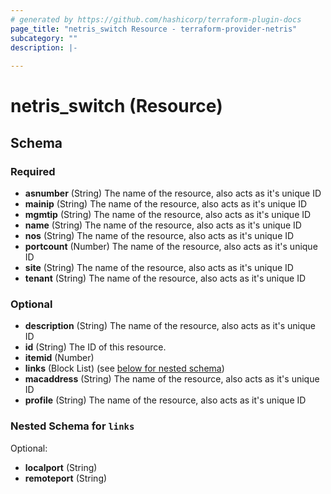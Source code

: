 ```yaml
---
# generated by https://github.com/hashicorp/terraform-plugin-docs
page_title: "netris_switch Resource - terraform-provider-netris"
subcategory: ""
description: |-
  
---
```


# netris_switch (Resource)





<!-- schema generated by tfplugindocs -->
## Schema

### Required

- **asnumber** (String) The name of the resource, also acts as it's unique ID
- **mainip** (String) The name of the resource, also acts as it's unique ID
- **mgmtip** (String) The name of the resource, also acts as it's unique ID
- **name** (String) The name of the resource, also acts as it's unique ID
- **nos** (String) The name of the resource, also acts as it's unique ID
- **portcount** (Number) The name of the resource, also acts as it's unique ID
- **site** (String) The name of the resource, also acts as it's unique ID
- **tenant** (String) The name of the resource, also acts as it's unique ID

### Optional

- **description** (String) The name of the resource, also acts as it's unique ID
- **id** (String) The ID of this resource.
- **itemid** (Number)
- **links** (Block List) (see [below for nested schema](#nestedblock--links))
- **macaddress** (String) The name of the resource, also acts as it's unique ID
- **profile** (String) The name of the resource, also acts as it's unique ID

<a id="nestedblock--links"></a>
### Nested Schema for `links`

Optional:

- **localport** (String)
- **remoteport** (String)


